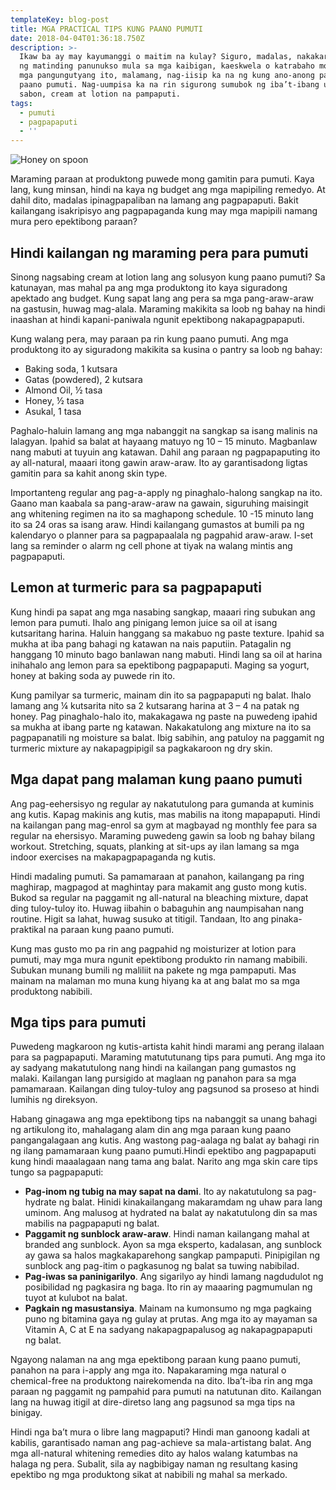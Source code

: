 ```yaml
---
templateKey: blog-post
title: MGA PRACTICAL TIPS KUNG PAANO PUMUTI
date: 2018-04-04T01:36:18.750Z
description: >-
  Ikaw ba ay may kayumanggi o maitim na kulay? Siguro, madalas, nakakaranas ka
  ng matinding panunukso mula sa mga kaibigan, kaeskwela o katrabaho mo. At sa
  mga pangungutyang ito, malamang, nag-iisip ka na ng kung ano-anong paraan kung
  paano pumuti. Nag-uumpisa ka na rin sigurong sumubok ng iba’t-ibang uri ng
  sabon, cream at lotion na pampaputi.
tags:
  - pumuti
  - pagpapaputi
  - ''
---
```

![Honey on spoon](/img/paano-pumuti.jpg)

Maraming paraan at produktong puwede mong gamitin para pumuti. Kaya lang, kung minsan, hindi na kaya ng budget ang mga mapipiling remedyo. At dahil dito, madalas ipinagpapaliban na lamang ang pagpapaputi. Bakit kailangang isakripisyo ang pagpapaganda kung may mga mapipili namang mura pero epektibong paraan?

## Hindi kailangan ng maraming pera para pumuti

Sinong nagsabing cream at lotion lang ang solusyon kung paano pumuti? Sa katunayan, mas mahal pa ang mga produktong ito kaya siguradong apektado ang budget. Kung sapat lang ang pera sa mga pang-araw-araw na gastusin, huwag mag-alala. Maraming makikita sa loob ng bahay na hindi inaashan at hindi kapani-paniwala ngunit epektibong nakapagpapaputi.

Kung walang pera, may paraan pa rin kung paano pumuti. Ang mga produktong ito ay siguradong makikita sa kusina o pantry sa loob ng bahay:

* Baking soda, 1 kutsara
* Gatas (powdered), 2 kutsara
* Almond Oil, ½ tasa
* Honey, ½ tasa
* Asukal, 1 tasa

Paghalo-haluin lamang ang mga nabanggit na sangkap sa isang malinis na lalagyan. Ipahid sa balat at hayaang matuyo ng 10 – 15 minuto. Magbanlaw nang mabuti at tuyuin ang katawan. Dahil ang paraan ng pagpapaputing ito ay all-natural, maaari itong gawin araw-araw. Ito ay garantisadong ligtas gamitin para sa kahit anong skin type.

Importanteng regular ang pag-a-apply ng pinaghalo-halong sangkap na ito. Gaano man kaabala sa pang-araw-araw na gawain, siguruhing maisingit ang whitening regimen na ito sa maghapong schedule. 10 -15 minuto lang ito sa 24 oras sa isang araw. Hindi kailangang gumastos at bumili pa ng kalendaryo o planner para sa pagpapaalala ng pagpahid araw-araw. I-set lang sa reminder o alarm ng cell phone at tiyak na walang mintis ang pagpapaputi.

## Lemon at turmeric para sa pagpapaputi

Kung hindi pa sapat ang mga nasabing sangkap, maaari ring subukan ang lemon para pumuti. Ihalo ang pinigang lemon juice sa oil at isang kutsaritang harina. Haluin hanggang sa makabuo ng paste texture. Ipahid sa mukha at iba pang bahagi ng katawan na nais paputiin. Patagalin ng hanggang 10 minuto bago banlawan nang mabuti. Hindi lang sa oil at harina inihahalo ang lemon para sa epektibong pagpapaputi. Maging sa yogurt, honey at baking soda ay puwede rin ito.

Kung pamilyar sa turmeric, mainam din ito sa pagpapaputi ng balat. Ihalo lamang ang ¼ kutsarita nito sa 2 kutsarang harina at 3 – 4 na patak ng honey. Pag pinaghalo-halo ito, makakagawa ng paste na puwedeng ipahid sa mukha at ibang parte ng katawan. Nakakatulong ang mixture na ito sa pagpapanatili ng moisture sa balat. Ibig sabihin, ang patuloy na paggamit ng turmeric mixture ay nakapagpipigil sa pagkakaroon ng dry skin.

## Mga dapat pang malaman kung paano pumuti

Ang pag-eehersisyo ng regular ay nakatutulong para gumanda at kuminis ang kutis. Kapag makinis ang kutis, mas mabilis na itong mapapaputi. Hindi na kailangan pang mag-enrol sa gym at magbayad ng monthly fee para sa regular na ehersisyo. Maraming puwedeng gawin sa loob ng bahay bilang workout. Stretching, squats, planking at sit-ups ay ilan lamang sa mga indoor exercises na makapagpapaganda ng kutis.

Hindi madaling pumuti. Sa pamamaraan at panahon, kailangang pa ring maghirap, magpagod at maghintay para makamit ang gusto mong kutis. Bukod sa regular na paggamit ng all-natural na bleaching mixture, dapat ding tuloy-tuloy ito. Huwag iibahin o babaguhin ang naumpisahan nang routine. Higit sa lahat, huwag susuko at titigil. Tandaan, Ito ang pinaka-praktikal na paraan kung paano pumuti.

Kung mas gusto mo pa rin ang pagpahid ng moisturizer at lotion para pumuti, may mga mura ngunit epektibong produkto rin namang mabibili. Subukan munang bumili ng maliliit na pakete ng mga pampaputi. Mas mainam na malaman mo muna kung hiyang ka at ang balat mo sa mga produktong nabibili.

## Mga tips para pumuti

Puwedeng magkaroon ng kutis-artista kahit hindi marami ang perang ilalaan para sa pagpapaputi. Maraming matututunang tips para pumuti. Ang mga ito ay sadyang makatutulong nang hindi na kailangan pang gumastos ng malaki. Kailangan lang pursigido at maglaan ng panahon para sa mga pamamaraan. Kailangan ding tuloy-tuloy ang pagsunod sa proseso at hindi lumihis ng direksyon.

Habang ginagawa ang mga epektibong tips na nabanggit sa unang bahagi ng artikulong ito, mahalagang alam din ang mga paraan kung paano pangangalagaan ang kutis. Ang wastong pag-aalaga ng balat ay bahagi rin ng ilang pamamaraan kung paano pumuti.Hindi epektibo ang pagpapaputi kung hindi maaalagaan nang tama ang balat. Narito ang mga skin care tips tungo sa pagpapaputi:

* **Pag-inom ng tubig na may sapat na dami**. Ito ay nakatutulong sa pag-hydrate ng balat. Hinidi kinakailangang makaramdam ng uhaw para lang uminom. Ang malusog at hydrated na balat ay nakatutulong din sa mas mabilis na pagpapaputi ng balat.
* **Paggamit ng sunblock araw-araw**. Hindi naman kailangang mahal at branded ang sunblock. Ayon sa mga eksperto, kadalasan, ang sunblock ay gawa sa halos magkakaparehong sangkap pampaputi. Pinipigilan ng sunblock ang pag-itim o pagkasunog ng balat sa tuwing nabibilad.
* **Pag-iwas sa paninigarilyo**. Ang sigarilyo ay hindi lamang nagdudulot ng posibilidad ng pagkasira ng baga. Ito rin ay maaaring pagmumulan ng tuyot at kulubot na balat.
* **Pagkain ng masustansiya**. Mainam na kumonsumo ng mga pagkaing puno ng bitamina gaya ng gulay at prutas. Ang mga ito ay mayaman sa Vitamin A, C at E na sadyang nakapagpapalusog ag nakapagpapaputi ng balat.

Ngayong nalaman na ang mga epektibong paraan kung paano pumuti, panahon na para i-apply ang mga ito. Napakaraming mga natural o chemical-free na produktong nairekomenda na dito. Iba’t-iba rin ang mga paraan ng paggamit ng pampahid para pumuti na natutunan dito. Kailangan lang na huwag itigil at dire-diretso lang ang pagsunod sa mga tips na binigay.

Hindi nga ba’t mura o libre lang magpaputi? Hindi man ganoong kadali at kabilis, garantisado naman ang pag-achieve sa mala-artistang balat. Ang mga all-natural whitening remedies dito ay halos walang katumbas na halaga ng pera. Subalit, sila ay nagbibigay naman ng resultang kasing epektibo ng mga produktong sikat at nabibili ng mahal sa merkado.
